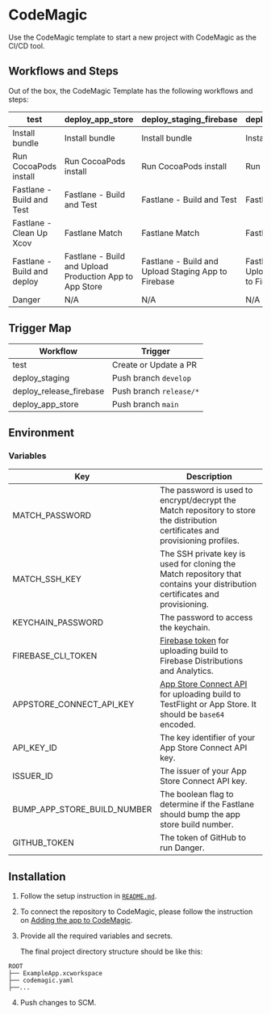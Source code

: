 # CodeMagic

Use the CodeMagic template to start a new project with CodeMagic as the CI/CD tool.

## Workflows and Steps

Out of the box, the CodeMagic Template has the following workflows and steps:

| test                        | deploy_app_store                                        | deploy_staging_firebase                             | deploy_release_firebase                               |
| --------------------------- | ------------------------------------------------------- | --------------------------------------------------- | ----------------------------------------------------- |
| Install bundle              | Install bundle                                          | Install bundle                                      | Install bundle                                        |
| Run CocoaPods install       | Run CocoaPods install                                   | Run CocoaPods install                               | Run CocoaPods install                                 |
| Fastlane - Build and Test   | Fastlane - Build and Test                               | Fastlane - Build and Test                           | Fastlane - Build and Test                             |
| Fastlane - Clean Up Xcov    | Fastlane Match                                          | Fastlane Match                                      | Fastlane Match                                        |
| Fastlane - Build and deploy | Fastlane - Build and Upload Production App to App Store | Fastlane - Build and Upload Staging App to Firebase | Fastlane: Build and Upload Production App to Firebase |
| Danger                      | N/A                                                     | N/A                                                 | N/A                                                   |

## Trigger Map

| Workflow                | Trigger                 |
| ----------------------- | ----------------------- |
| test                    | Create or Update a PR   |
| deploy_staging          | Push branch `develop`   |
| deploy_release_firebase | Push branch `release/*` |
| deploy_app_store        | Push branch `main`      |

## Environment

### Variables

| Key                         | Description                                                  |
| --------------------------- | ------------------------------------------------------------ |
| MATCH_PASSWORD              | The password is used to encrypt/decrypt the Match repository to store the distribution certificates and provisioning profiles. |
| MATCH_SSH_KEY               | The SSH private key is used for cloning the Match repository that contains your distribution certificates and provisioning. |
| KEYCHAIN_PASSWORD           | The password to access the keychain.                         |
| FIREBASE_CLI_TOKEN          | [Firebase token](https://firebase.google.com/docs/cli#cli-ci-systems) for uploading build to Firebase Distributions and Analytics. |
| APPSTORE_CONNECT_API_KEY    | [App Store Connect API](https://docs.fastlane.tools/actions/app_store_connect_api_key/) for uploading build to TestFlight or App Store. It should be `base64` encoded. |
| API_KEY_ID                  | The key identifier of your App Store Connect API key.        |
| ISSUER_ID                   | The issuer of your App Store Connect API key.                |
| BUMP_APP_STORE_BUILD_NUMBER | The boolean flag to determine if the Fastlane should bump the app store build number. |
| GITHUB_TOKEN                | The token of GitHub to run Danger.                           |

## Installation

1. Follow the setup instruction in [`README.md`](https://github.com/nimblehq/ios-templates#readme).

2. To connect the repository to CodeMagic, please follow the instruction on [Adding the app to CodeMagic](https://docs.codemagic.io/yaml-quick-start/building-a-native-ios-app).

3. Provide all the required variables and secrets. 

   The final project directory structure should be like this:

```
ROOT
├── ExampleApp.xcworkspace
├── codemagic.yaml
├──...
```

4. Push changes to SCM.